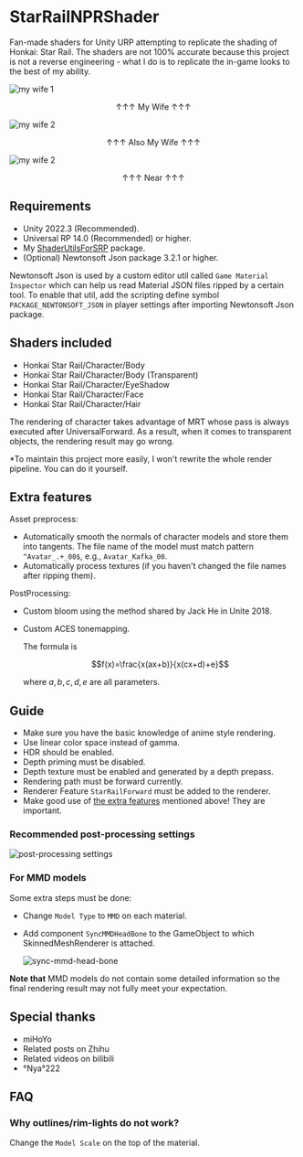 # StarRailNPRShader

Fan-made shaders for Unity URP attempting to replicate the shading of Honkai: Star Rail. The shaders are not 100% accurate because this project is not a reverse engineering - what I do is to replicate the in-game looks to the best of my ability.

![my wife 1](/Screenshots/silwolf.png)

<p align="center">↑↑↑ My Wife ↑↑↑</p>

![my wife 2](/Screenshots/fuxuan.png)

<p align="center">↑↑↑ Also My Wife ↑↑↑</p>

![my wife 2](/Screenshots/fuxuan_near.png)

<p align="center">↑↑↑ Near ↑↑↑</p>

## Requirements

- Unity 2022.3 (Recommended).
- Universal RP 14.0 (Recommended) or higher.
- My [ShaderUtilsForSRP](https://github.com/stalomeow/ShaderUtilsForSRP) package.
- (Optional) Newtonsoft Json package 3.2.1 or higher.

Newtonsoft Json is used by a custom editor util called `Game Material Inspector` which can help us read Material JSON files ripped by a certain tool. To enable that util, add the scripting define symbol `PACKAGE_NEWTONSOFT_JSON` in player settings after importing Newtonsoft Json package.

## Shaders included

- Honkai Star Rail/Character/Body
- Honkai Star Rail/Character/Body (Transparent)
- Honkai Star Rail/Character/EyeShadow
- Honkai Star Rail/Character/Face
- Honkai Star Rail/Character/Hair

The rendering of character takes advantage of MRT whose pass is always executed after UniversalForward. As a result, when it comes to transparent objects, the rendering result may go wrong. 

*To maintain this project more easily, I won't rewrite the whole render pipeline. You can do it yourself.

## Extra features

Asset preprocess:

- Automatically smooth the normals of character models and store them into tangents. The file name of the model must match pattern `^Avatar_.+_00$`, e.g., `Avatar_Kafka_00`.
- Automatically process textures (if you haven't changed the file names after ripping them).

PostProcessing:

- Custom bloom using the method shared by Jack He in Unite 2018.
- Custom ACES tonemapping.

    The formula is

    $$f(x)=\frac{x(ax+b)}{x(cx+d)+e}$$

    where $a,b,c,d,e$ are all parameters.

## Guide

- Make sure you have the basic knowledge of anime style rendering.
- Use linear color space instead of gamma.
- HDR should be enabled.
- Depth priming must be disabled.
- Depth texture must be enabled and generated by a depth prepass.
- Rendering path must be forward currently.
- Renderer Feature `StarRailForward` must be added to the renderer.
- Make good use of [the extra features](#extra-features) mentioned above! They are important.

### Recommended post-processing settings

![post-processing settings](/Screenshots/_postprocessing.png)

### For MMD models

Some extra steps must be done:

- Change `Model Type` to `MMD` on each material.
- Add component `SyncMMDHeadBone` to the GameObject to which SkinnedMeshRenderer is attached.

    ![sync-mmd-head-bone](/Screenshots/_sync_mmd_head_bone.png)

**Note that** MMD models do not contain some detailed information so the final rendering result may not fully meet your expectation.

## Special thanks

- miHoYo
- Related posts on Zhihu
- Related videos on bilibili
- °Nya°222

## FAQ

### Why outlines/rim-lights do not work?

Change the `Model Scale` on the top of the material.